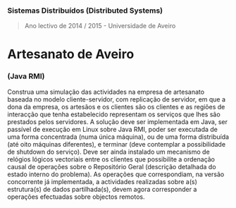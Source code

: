 ### Sistemas Distribuídos (Distributed Systems)
> Ano lectivo de 2014 / 2015 - Universidade de Aveiro

# Artesanato de Aveiro 
### (Java RMI)

Construa uma simulação das actividades na empresa de artesanato baseada no modelo cliente-servidor, com replicação de servidor, em que a dona da empresa, os artesãos e os clientes são os clientes e as regiões de interacção que tenha estabelecido representam os serviços que lhes são prestados pelos servidores.
A solução deve ser implementada em Java, ser passível de execução em Linux sobre Java RMI, poder ser executada de uma forma concentrada (numa única máquina), ou de uma forma distribuída (até oito máquinas diferentes), e terminar (deve contemplar a possibilidade de shutdown do serviço). Deve ser ainda instalado um mecanismo de relógios lógicos vectoriais entre os clientes que possibilite a ordenação causal de operações sobre o Repositório Geral (descrição detalhada do estado interno do problema).
As operações que correspondiam, na versão concorrente já implementada, a actividades realizadas sobre a(s) estrutura(s) de dados partilhada(s), devem agora corresponder a operações efectuadas sobre objectos remotos.
